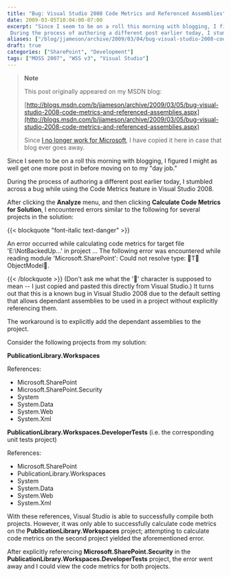 ```yaml
---
title: "Bug: Visual Studio 2008 Code Metrics and Referenced Assemblies"
date: 2009-03-05T10:04:00-07:00
excerpt: "Since I seem to be on a roll this morning with blogging, I figured I might as well get one more post in before moving on to my \"day job.\" 
 During the process of authoring a different post earlier today, I stumbled across a bug while using the Code Metrics..."
aliases: ["/blog/jjameson/archive/2009/03/04/bug-visual-studio-2008-code-metrics-and-referenced-assemblies.aspx", "/blog/jjameson/archive/2009/03/05/bug-visual-studio-2008-code-metrics-and-referenced-assemblies.aspx"]
draft: true
categories: ["SharePoint", "Development"]
tags: ["MOSS 2007", "WSS v3", "Visual Studio"]
---
```


> **Note**
>
> This post originally appeared on my MSDN blog:
>
> [http://blogs.msdn.com/b/jjameson/archive/2009/03/05/bug-visual-studio-2008-code-metrics-and-referenced-assemblies.aspx](http://blogs.msdn.com/b/jjameson/archive/2009/03/05/bug-visual-studio-2008-code-metrics-and-referenced-assemblies.aspx)
>
> Since
> [I no longer work for Microsoft](/blog/jjameson/2011/09/02/last-day-with-microsoft),
> I have copied it here in case that blog ever goes away.

Since I seem to be on a roll this morning with blogging, I figured I might as
well get one more post in before moving on to my "day job."

During the process of authoring a different post earlier today, I stumbled
across a bug while using the Code Metrics feature in Visual Studio 2008.

After clicking the **Analyze** menu, and then clicking **Calculate Code Metrics
for Solution**, I encountered errors similar to the following for several
projects in the solution:

{{< blockquote "font-italic text-danger" >}}

An error occurred while calculating code metrics for target file
'E:\NotBackedUp\...' in project ... The following error was encountered while
reading module 'Microsoft.SharePoint': Could not resolve type: T ObjectModel.

{{< /blockquote >}}
(Don't ask me what the '' character is supposed to mean -- I just copied and pasted this directly from Visual Studio.)
It turns out that this is a known bug in Visual Studio 2008 due to the default
setting that allows dependant assemblies to be used in a project without
explicitly referencing them.

The workaround is to explicitly add the dependant assemblies to the project.

Consider the following projects from my solution:

**PublicationLibrary.Workspaces**

References:

- Microsoft.SharePoint
- Microsoft.SharePoint.Security
- System
- System.Data
- System.Web
- System.Xml

**PublicationLibrary.Workspaces.DeveloperTests** (i.e. the corresponding unit
tests project)

References:

- Microsoft.SharePoint
- PublicationLibrary.Workspaces
- System
- System.Data
- System.Web
- System.Xml

With these references, Visual Studio is able to successfully compile both
projects. However, it was only able to successfully calculate code metrics on
the **PublicationLibrary.Workspaces** project; attempting to calculate code
metrics on the second project yielded the aforementioned error.

After explicitly referencing **Microsoft.SharePoint.Security** in the
**PublicationLibrary.Workspaces.DeveloperTests** project, the error went away
and I could view the code metrics for both projects.

